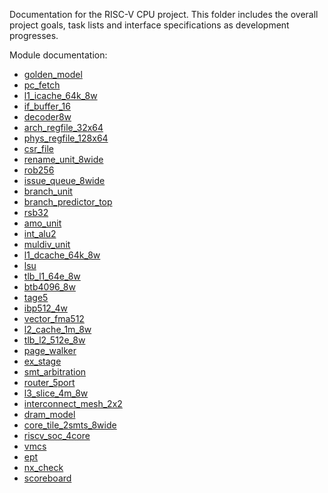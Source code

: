 Documentation for the RISC-V CPU project. This folder includes the overall
project goals, task lists and interface specifications as development
progresses.

Module documentation:
- [golden_model](golden_model.md)
- [pc_fetch](pc_fetch.md)
- [l1_icache_64k_8w](l1_icache.md)
- [if_buffer_16](if_buffer_16.md)
- [decoder8w](decoder8w.md)
- [arch_regfile_32x64](arch_regfile_32x64.md)
- [phys_regfile_128x64](phys_regfile_128x64.md)
- [csr_file](csr_file.md)
- [rename_unit_8wide](rename_unit_8wide.md)
- [rob256](rob256.md)
- [issue_queue_8wide](issue_queue_8wide.md)
- [branch_unit](branch_unit.md)
- [branch_predictor_top](branch_predictor_top.md)
- [rsb32](rsb32.md)
- [amo_unit](amo_unit.md)
- [int_alu2](int_alu2.md)
- [muldiv_unit](muldiv_unit.md)
- [l1_dcache_64k_8w](l1_dcache_64k_8w.md)
- [lsu](lsu.md)
- [tlb_l1_64e_8w](tlb_l1_64e_8w.md)
- [btb4096_8w](btb4096_8w.md)
- [tage5](tage5.md)
- [ibp512_4w](ibp512_4w.md)
- [vector_fma512](vector_fma512.md)
- [l2_cache_1m_8w](l2_cache_1m_8w.md)
- [tlb_l2_512e_8w](tlb_l2_512e_8w.md)
- [page_walker](page_walker.md)
- [ex_stage](ex_stage.md)
- [smt_arbitration](smt_arbitration.md)
- [router_5port](router_5port.md)
- [l3_slice_4m_8w](l3_slice_4m_8w.md)
- [interconnect_mesh_2x2](interconnect_mesh_2x2.md)
- [dram_model](dram_model.md)
- [core_tile_2smts_8wide](core_tile_2smts_8wide.md)
- [riscv_soc_4core](riscv_soc_4core.md)
- [vmcs](vmcs.md)
- [ept](ept.md)
- [nx_check](nx_check.md)
- [scoreboard](scoreboard.md)
